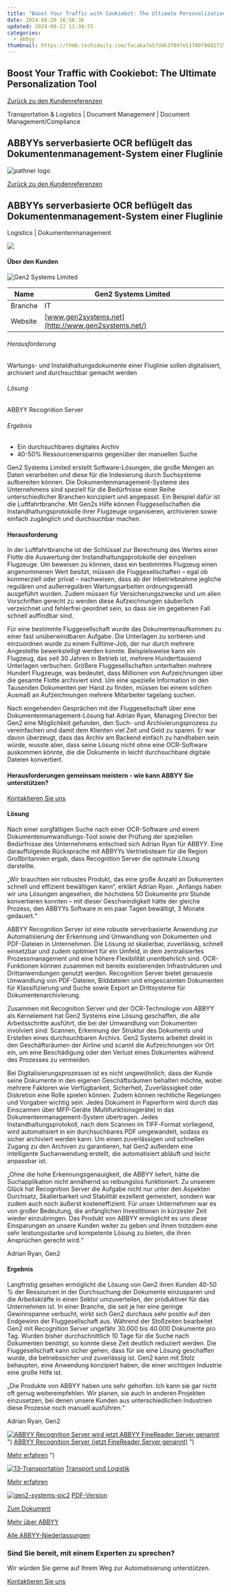 ```yaml
---
title: "Boost Your Traffic with Cookiebot: The Ultimate Personalization Tool"
date: 2024-08-20 16:56:36
updated: 2024-08-22 11:34:55
categories:
  - abbyy
thumbnail: https://thmb.techidaily.com/facaba7a5fd4b37097e51780f00827156432b8b7f6935409750ab63148a1187d.jpg
---
```


## Boost Your Traffic with Cookiebot: The Ultimate Personalization Tool

[Zurück zu den Kundenreferenzen](https://tools.techidaily.com/abbyy/products/)

Transportation & Logistics | Document Management | Document Management/Compliance

## ABBYYs serverbasierte OCR beflügelt das Dokumentenmanagement-System einer Fluglinie

![pathner logo](https://content.abbyy.com/-/media/project/abbyy/abbyy/logos-white/de/71606.png?h=40&iar=0&w=120)

[Zurück zu den Kundenreferenzen](https://tools.techidaily.com/abbyy/products/)

## ABBYYs serverbasierte OCR beflügelt das Dokumentenmanagement-System einer Fluglinie

Logistics | Dokumentenmanagement 

![](https://static1.abbyy.com/abbyycommedia/17571/gen2-systems-pic1.jpg) 

#### Über den Kunden

![Gen2 Systems Limited](https://static4.abbyy.com/abbyycommedia/16128/gen2.gif) 

| Name    | Gen2 Systems Limited                               |
| ------- | -------------------------------------------------- |
| Branche | IT                                                 |
| Website | [www.gen2systems.net](http://www.gen2systems.net/) |

###### Herausforderung

Wartungs- und Instaldhaltungsdokumente einer Fluglinie sollen digitalisiert, archiviert und durchsuchbar gemacht werden 

###### Lösung

ABBYY Recognition Server

###### Ergebnis

* Ein durchsuchbares digitales Archiv
* 40-50% Ressourcenersparnis gegenüber der manuellen Suche

Gen2 Systems Limited erstellt Software-Lösungen, die große Mengen an Daten verarbeiten und diese für die Indexierung durch Suchsysteme aufbereiten können. Die Dokumentenmanagement-Systeme des Unternehmens sind speziell für die Bedürfnisse einer Reihe unterschiedlicher Branchen konzipiert und angepasst. Ein Beispiel dafür ist die Luftfahrtbranche. Mit Gen2s Hilfe können Fluggesellschaften die Instandhaltungsprotokolle ihrer Flugzeuge organisieren, archivieren sowie einfach zugänglich und durchsuchbar machen.

#### Herausforderung

In der Luftfahrtbranche ist der Schlüssel zur Berechnung des Wertes einer Flotte die Auswertung der Instandhaltungsprotokolle der einzelnen Flugzeuge. Um beweisen zu können, dass ein bestimmtes Flugzeug einen angenommenen Wert besitzt, müssen die Fluggesellschaften – egal ob kommerziell oder privat – nachweisen, dass ab der Inbetriebnahme jegliche regulären und außerregulären Wartungsarbeiten ordnungsgemäß ausgeführt wurden. Zudem müssen für Versicherungszwecke und um allen Vorschriften gerecht zu werden diese Aufzeichnungen säuberlich verzeichnet und fehlerfrei geordnet sein, so dass sie im gegebenen Fall schnell auffindbar sind.

Für eine bestimmte Fluggesellschaft wurde das Dokumentenaufkommen zu einer fast unüberwindbaren Aufgabe. Die Unterlagen zu sortieren und einzuordnen wurde zu einem Fulltime-Job, der nur durch mehrere Angestellte bewerkstelligt werden konnte. Beispielsweise kann ein Flugzeug, das seit 30 Jahren in Betrieb ist, mehrere Hunderttausend Unterlagen verbuchen. Größere Fluggesellschaften unterhalten mehrere Hundert Flugzeuge, was bedeutet, dass Millionen von Aufzeichnungen über die gesamte Flotte archiviert sind. Um eine spezielle Information in den Tausenden Dokumenten per Hand zu finden, müssen bei einem solchen Ausmaß an Aufzeichnungen mehrere Mitarbeiter tagelang suchen.

Nach eingehenden Gesprächen mit der Fluggesellschaft über eine Dokumentenmanagement-Lösung hat Adrian Ryan, Managing Director bei Gen2 eine Möglichkeit gefunden, den Such- und Archivierungsprozess zu vereinfachen und damit dem Klienten viel Zeit und Geld zu sparen. Er war davon überzeugt, dass das Archiv am Backend einfach zu handhaben sein würde, wusste aber, dass seine Lösung nicht ohne eine OCR-Software auskommen könnte, die die Dokumente in leicht durchsuchbare digitale Dateien konvertiert.

#### Herausforderungen gemeinsam meistern - wie kann ABBYY Sie unterstützen?

[Kontaktieren Sie uns](https://tools.techidaily.com/abbyy/products/) 

#### Lösung

Nach einer sorgfältigen Suche nach einer OCR-Software und einem Dokumentenumwandlungs-Tool sowie der Prüfung der speziellen Bedürfnisse des Unternehmens entschied sich Adrian Ryan für ABBYY. Eine darauffolgende Rücksprache mit ABBYYs Vertriebsteam für die Region Großbritannien ergab, dass Recognition Server die optimale Lösung darstellte.

„Wir brauchten ein robustes Produkt, das eine große Anzahl an Dokumenten schnell und effizient bewältigen kann“, erklärt Adrian Ryan. „Anfangs haben wir uns Lösungen angesehen, die höchstens 50 Dokumente pro Stunde konvertieren konnten – mit dieser Geschwindigkeit hätte der gleiche Prozess, den ABBYYs Software in ein paar Tagen bewältigt, 3 Monate gedauert.“

ABBYY Recognition Server ist eine robuste serverbasierte Anwendung zur Automatisierung der Erkennung und Umwandlung von Dokumenten und PDF-Dateien in Unternehmen. Die Lösung ist skalierbar, zuverlässig, schnell einsetzbar und zudem optimiert für ein Umfeld, in dem zentralisiertes Prozessmanagement und eine höhere Flexibilität unentbehrlich sind. OCR-Funktionen können zusammen mit bereits existierenden Infrastrukturen und Drittanwendungen genutzt werden. Recognition Server bietet genaueste Umwandlung von PDF-Dateien, Bilddateien und eingescannten Dokumenten für Klassifizierung und Suche sowie Export an Drittsysteme für Dokumentenarchivierung.

Zusammen mit Recognition Server und der OCR-Technologie von ABBYY als Kernelement hat Gen2 Systems eine Lösung geschaffen, die alle Arbeitsschritte ausführt, die bei der Umwandlung von Dokumenten involviert sind: Scannen, Erkennung der Struktur des Dokuments und Erstellen eines durchsuchbaren Archivs. Gen2 Systems arbeitet direkt in den Geschäftsräumen der Airline und scannt die Aufzeichnungen vor Ort ein, um eine Beschädigung oder den Verlust eines Dokumentes während des Prozesses zu vermeiden.

Bei Digitalisierungsprozessen ist es nicht ungewöhnlich, dass der Kunde seine Dokumente in den eigenen Geschäftsräumen behalten möchte, wobei mehrere Faktoren wie Verfügbarkeit, Sicherheit, Zuverlässigkeit oder Diskretion eine Rolle spielen können. Zudem können rechtliche Regelungen und Vorgaben wichtig sein. Jedes Dokument in Papierform wird durch das Einscannen über MFP-Geräte (Multifunktionsgeräte) in das Dokumentenmanagement-System übertragen. Jedes Instandhaltungsprotokoll, nach dem Scannen im TIFF-Format vorliegend, wird automatisiert in ein durchsuchbares PDF umgewandelt, sodass es sicher archiviert werden kann. Um einen zuverlässigen und schnellen Zugang zu den Archiven zu garantieren, hat Gen2 außerdem eine intelligente Suchanwendung erstellt, die automatisiert abläuft und leicht anpassbar ist.

 „Ohne die hohe Erkennungsgenauigkeit, die ABBYY liefert, hätte die Suchapplikation nicht annähernd so reibungslos funktioniert. Zu unserem Glück hat Recognition Server die Aufgabe nicht nur unter den Aspekten Durchsatz, Skalierbarkeit und Stabilität exzellent gemeistert, sondern war zudem auch noch äußerst kosteneffizient. Für unser Unternehmen war es von großer Bedeutung, die anfänglichen Investitionen in kürzester Zeit wieder einzubringen. Das Produkt von ABBYY ermöglicht es uns diese Einsparungen an unsere Kunden weiter zu geben und ihnen trotzdem eine sehr leistungsstarke und kompetente Lösung zu bieten, die ihren Ansprüchen gerecht wird.“

 Adrian Ryan, Gen2

#### Ergebnis

Langfristig gesehen ermöglicht die Lösung von Gen2 ihren Kunden 40-50 % der Ressourcen in der Durchsuchung der Dokumente einzusparen und die Arbeitskräfte in einen Sektor umzuverteilen, der produktiver für das Unternehmen ist. In einer Branche, die seit je her eine geringe Gewinnspanne verbucht, wirkt sich Gen2 durchaus sehr positiv auf den Endgewinn der Fluggesellschaft aus. Während der Stoßzeiten bearbeitet Gen2 mit Recognition Server ungefähr 30.000 bis 40.000 Dokumente pro Tag. Wurden bisher durchschnittlich 10 Tage für die Suche nach Dokumenten benötigt, so konnte diese Zeit deutlich reduziert werden. Die Fluggesellschaft kann sicher gehen, dass für sie eine Lösung geschaffen wurde, die betriebssicher und zuverlässig ist. Gen2 kann mit Stolz behaupten, eine Anwendung konzipiert haben, die einer wichtigen Industrie eine große Hilfe ist.

 „Die Produkte von ABBYY haben uns sehr geholfen. Ich kann sie gar nicht oft genug weiterempfehlen. Wir planen, sie auch in anderen Projekten einzusetzen, bei denen unsere Kunden aus unterschiedlichen Industrien diese Prozesse noch manuell ausführen.“

 Adrian Ryan, Gen2

[![ABBYY Recognition Server wird jetzt ABBYY FineReader Server genannt](https://static4.abbyy.com/abbyycommedia/20638/11-frs-casepreview.jpg)](https://tools.techidaily.com/abbyy/products/) ") [ABBYY Recognition Server (jetzt FineReader Server genannt)](https://tools.techidaily.com/abbyy/products/) ") 

[Mehr erfahren](https://tools.techidaily.com/abbyy/products/) ") 

[![13-Transportation](https://static5.abbyy.com/abbyycommedia/14363/13-transportation.jpg)](https://tools.techidaily.com/abbyy/products/) [Transport und Logistik](https://tools.techidaily.com/abbyy/products/) 

[Mehr erfahren](https://tools.techidaily.com/abbyy/products/) 

[![gen2-systems-pic2](https://static5.abbyy.com/abbyycommedia/17572/gen2-systems-pic2.jpg)](https://static1.abbyy.com/abbyycommedia/6146/cs-gen2-recserv-d.pdf "PDF-Version") [PDF-Version](https://static1.abbyy.com/abbyycommedia/6146/cs-gen2-recserv-d.pdf "PDF-Version") 

[Zum Dokument](https://static1.abbyy.com/abbyycommedia/6146/cs-gen2-recserv-d.pdf "PDF-Version") 

[Mehr über ABBYY](https://tools.techidaily.com/abbyy/products/) 

[Alle ABBYY-Niederlassungen](https://tools.techidaily.com/abbyy/products/) 

### Sind Sie bereit, mit einem Experten zu sprechen?

Wir würden Sie gerne auf Ihrem Weg zur Automatisierung unterstützen.

[Kontaktieren Sie uns](https://tools.techidaily.com/abbyy/products/)

<ins class="adsbygoogle"
     style="display:block"
     data-ad-format="autorelaxed"
     data-ad-client="ca-pub-7571918770474297"
     data-ad-slot="1223367746"></ins>



<ins class="adsbygoogle"
     style="display:block"
     data-ad-client="ca-pub-7571918770474297"
     data-ad-slot="8358498916"
     data-ad-format="auto"
     data-full-width-responsive="true"></ins>
